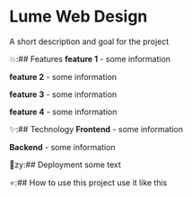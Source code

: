 # Lume Web Design 
A short description and goal for the project

💥:## Features
**feature 1** - some information

**feature 2** - some information

**feature 3** - some information

**feature 4** - some information

✨:## Technology
**Frontend** - some information

**Backend** - some information


💫zy:## Deployment
some text

⭐:## How to use this project
use it like this

